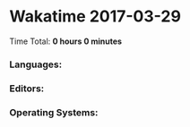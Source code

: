 # Wakatime 2017-03-29

Time Total: **0 hours 0 minutes**

### Languages:

### Editors:

### Operating Systems:

